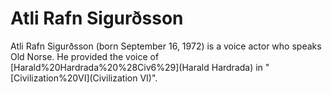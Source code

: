 # Atli Rafn Sigurðsson

Atli Rafn Sigurðsson (born September 16, 1972) is a voice actor who speaks Old Norse. He provided the voice of [Harald%20Hardrada%20%28Civ6%29](Harald Hardrada) in "[Civilization%20VI](Civilization VI)".